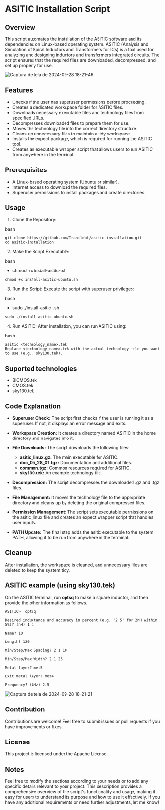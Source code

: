 # ASITIC Installation Script
## Overview

This script automates the installation of the ASITIC software and its dependencies on Linux-based operating system. ASITIC (Analysis and Simulation of Spiral Inductors and Transformers for ICs) is a tool used for analyzing and designing inductors and transformers integrated circuits. The script ensures that the required files are downloaded, decompressed, and set up properly for use.

![Captura de tela de 2024-09-28 18-21-46](https://github.com/user-attachments/assets/e91a486a-7f1d-4391-967b-47d30b8a9c38)

## Features

- Checks if the user has superuser permissions before proceeding.
- Creates a dedicated workspace folder for ASITIC files.
- Downloads necessary executable files and technology files from specified URLs.
- Decompresses downloaded files to prepare them for use.
- Moves the technology file into the correct directory structure.
- Cleans up unnecessary files to maintain a tidy workspace.
- Installs the expect package, which is required for running the ASITIC tool.
- Creates an executable wrapper script that allows users to run ASITIC from anywhere in the terminal.

## Prerequisites

- A Linux-based operating system (Ubuntu or similar).
- Internet access to download the required files.
- Superuser permissions to install packages and create directories.

## Usage

1. Clone the Repository:

bash
```
git clone https://github.com/Iranildot/asitic-installation.git
cd asitic-installation
```

2. Make the Script Executable:

bash
- chmod +x install-asitic-<Target distribution>.sh
```
chmod +x install-asitic-ubuntu.sh
```

3. Run the Script: Execute the script with superuser privileges:

bash
- sudo ./install-asitic-<Target distribution>.sh
```
sudo ./install-asitic-ubuntu.sh
```

4. Run ASITIC: After installation, you can run ASITIC using:

bash
```
asitic <technology_name>.tek
Replace <technology_name>.tek with the actual technology file you want to use (e.g., sky130.tek).
```

## Suported technologies

- BiCMOS.tek
- CMOS.tek
- sky130.tek

## Code Explanation

- **Superuser Check:** The script first checks if the user is running it as a superuser. If not, it displays an error message and exits.

- **Workspace Creation:** It creates a directory named ASITIC in the home directory and navigates into it.

- **File Downloads:** The script downloads the following files:
  - **asitic_linux.gz:** The main executable for ASITIC.
  - **doc_05_28_01.tgz:** Documentation and additional files.
  - **common.tgz:** Common resources required for ASITIC.
  - **sky130.tek:** An example technology file.

- **Decompression:** The script decompresses the downloaded .gz and .tgz files.
- **File Management:** It moves the technology file to the appropriate directory and cleans up by deleting the original compressed files.
- **Permission Management:** The script sets executable permissions on the asitic_linux file and creates an expect wrapper script that handles user inputs.
- **PATH Update:** The final step adds the asitic executable to the system PATH, allowing it to be run from anywhere in the terminal.

## Cleanup

After installation, the workspace is cleaned, and unnecessary files are deleted to keep the system tidy.

## ASITIC example (using sky130.tek)

On the ASITIC terminal, run **optsq** to make a square inductor, and then provide the other information as follows.

```
ASITIC>  optsq

Desired inductance and accuracy in percent (e.g. '2 5' for 2nH within 5%)? (nH) 1 1 

Name? 10

Length? 120

Min/Step/Max Spacing? 2 1 10

Min/Step/Max Width? 2 1 25

Metal layer? met5

Exit metal layer? met4

Frequency? (GHz) 2.5
```

![Captura de tela de 2024-09-28 18-21-21](https://github.com/user-attachments/assets/e1d78ab0-09f4-42d6-89b4-16c8bd52ea54)

## Contribution

Contributions are welcome! Feel free to submit issues or pull requests if you have improvements or fixes.

## License

This project is licensed under the Apache License.

## Notes

Feel free to modify the sections according to your needs or to add any specific details relevant to your project. This description provides a comprehensive overview of the script's functionality and usage, making it easy for users to understand its purpose and how to use it effectively. If you have any additional requirements or need further adjustments, let me know!
